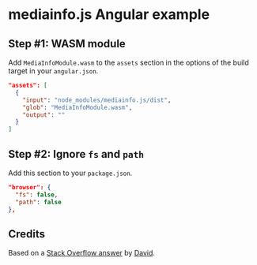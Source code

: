 # mediainfo.js Angular example

## Step #1: WASM module

Add `MediaInfoModule.wasm` to the `assets` section in the options of the build
target in your `angular.json`.

```json
"assets": [
  {
    "input": "node_modules/mediainfo.js/dist",
    "glob": "MediaInfoModule.wasm",
    "output": ""
  }
]
```

## Step #2: Ignore `fs` and `path`

Add this section to your `package.json`.

```json
"browser": {
  "fs": false,
  "path": false
},
```

## Credits

Based on a [Stack Overflow answer](https://stackoverflow.com/a/63049567) by
[David](https://stackoverflow.com/users/1160794/david).
